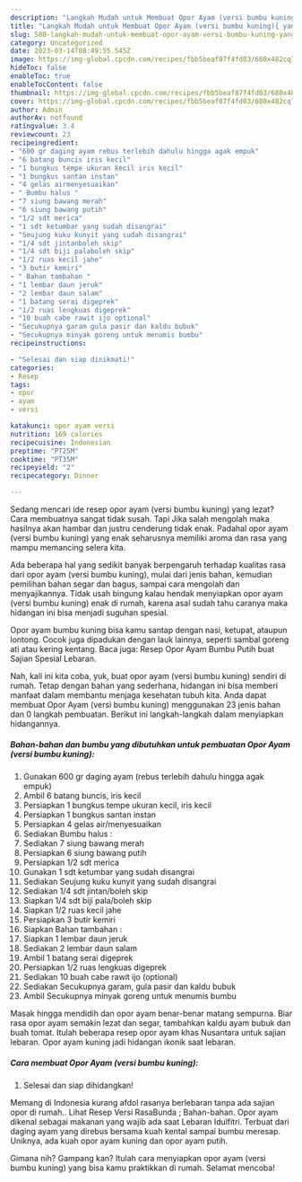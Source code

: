 ```yaml
---
description: "Langkah Mudah untuk Membuat Opor Ayam (versi bumbu kuning){ yang Menggugah Selera,  Menu Buat lebaran"
title: "Langkah Mudah untuk Membuat Opor Ayam (versi bumbu kuning){ yang Menggugah Selera,  Menu Buat lebaran"
slug: 580-langkah-mudah-untuk-membuat-opor-ayam-versi-bumbu-kuning-yang-menggugah-selera-menu-buat-lebaran
category: Uncategorized
date: 2023-03-14T08:49:55.545Z
image: https://img-global.cpcdn.com/recipes/fbb5beaf87f4fd03/680x482cq70/opor-ayam-versi-bumbu-kuning-foto-resep-utama.jpg
hideToc: false
enableToc: true
enableTocContent: false
thumbnail: https://img-global.cpcdn.com/recipes/fbb5beaf87f4fd03/680x482cq70/opor-ayam-versi-bumbu-kuning-foto-resep-utama.jpg
cover: https://img-global.cpcdn.com/recipes/fbb5beaf87f4fd03/680x482cq70/opor-ayam-versi-bumbu-kuning-foto-resep-utama.jpg
author: Admin
authorAv: notfound
ratingvalue: 3.4
reviewcount: 23
recipeingredient:
- "600 gr daging ayam rebus terlebih dahulu hingga agak empuk"
- "6 batang buncis iris kecil"
- "1 bungkus tempe ukuran kecil iris kecil"
- "1 bungkus santan instan"
- "4 gelas airmenyesuaikan"
- " Bumbu halus "
- "7 siung bawang merah"
- "6 siung bawang putih"
- "1/2 sdt merica"
- "1 sdt ketumbar yang sudah disangrai"
- "Seujung kuku kunyit yang sudah disangrai"
- "1/4 sdt jintanboleh skip"
- "1/4 sdt biji palaboleh skip"
- "1/2 ruas kecil jahe"
- "3 butir kemiri"
- " Bahan tambahan "
- "1 lembar daun jeruk"
- "2 lembar daun salam"
- "1 batang serai digeprek"
- "1/2 ruas lengkuas digeprek"
- "10 buah cabe rawit ijo optional"
- "Secukupnya garam gula pasir dan kaldu bubuk"
- "Secukupnya minyak goreng untuk menumis bumbu"
recipeinstructions:

- "Selesai dan siap dinikmati!"
categories:
- Resep
tags:
- opor
- ayam
- versi

katakunci: opor ayam versi 
nutrition: 169 calories
recipecuisine: Indonesian
preptime: "PT25M"
cooktime: "PT35M"
recipeyield: "2"
recipecategory: Dinner

---
```



Sedang mencari ide resep opor ayam (versi bumbu kuning) yang lezat? Cara membuatnya sangat tidak susah. Tapi Jika salah mengolah maka hasilnya akan hambar dan justru cenderung tidak enak. Padahal opor ayam (versi bumbu kuning) yang enak seharusnya memiliki aroma dan rasa yang mampu memancing selera kita.


Ada beberapa hal yang sedikit banyak berpengaruh terhadap kualitas rasa dari opor ayam (versi bumbu kuning), mulai dari jenis bahan, kemudian pemilihan bahan segar dan bagus, sampai cara mengolah dan menyajikannya. Tidak usah bingung kalau hendak menyiapkan opor ayam (versi bumbu kuning) enak di rumah, karena asal sudah tahu caranya maka hidangan ini bisa menjadi suguhan spesial.

Opor ayam bumbu kuning bisa kamu santap dengan nasi, ketupat, ataupun lontong. Cocok juga dipadukan dengan lauk lainnya, seperti sambal goreng ati atau kering kentang. Baca juga: Resep Opor Ayam Bumbu Putih buat Sajian Spesial Lebaran.


Nah, kali ini kita coba, yuk, buat opor ayam (versi bumbu kuning) sendiri di rumah. Tetap dengan bahan yang sederhana, hidangan ini bisa memberi manfaat dalam membantu menjaga kesehatan tubuh kita. Anda dapat membuat Opor Ayam (versi bumbu kuning) menggunakan 23 jenis bahan dan 0 langkah pembuatan. Berikut ini langkah-langkah dalam menyiapkan hidangannya.

<!--inarticleads1-->

##### Bahan-bahan dan bumbu yang dibutuhkan untuk pembuatan Opor Ayam (versi bumbu kuning):

1. Gunakan 600 gr daging ayam (rebus terlebih dahulu hingga agak empuk)
1. Ambil 6 batang buncis, iris kecil
1. Persiapkan 1 bungkus tempe ukuran kecil, iris kecil
1. Persiapkan 1 bungkus santan instan
1. Persiapkan 4 gelas air/menyesuaikan
1. Sediakan  Bumbu halus :
1. Sediakan 7 siung bawang merah
1. Persiapkan 6 siung bawang putih
1. Persiapkan 1/2 sdt merica
1. Gunakan 1 sdt ketumbar yang sudah disangrai
1. Sediakan Seujung kuku kunyit yang sudah disangrai
1. Sediakan 1/4 sdt jintan/boleh skip
1. Siapkan 1/4 sdt biji pala/boleh skip
1. Siapkan 1/2 ruas kecil jahe
1. Persiapkan 3 butir kemiri
1. Siapkan  Bahan tambahan :
1. Siapkan 1 lembar daun jeruk
1. Sediakan 2 lembar daun salam
1. Ambil 1 batang serai digeprek
1. Persiapkan 1/2 ruas lengkuas digeprek
1. Sediakan 10 buah cabe rawit ijo (optional)
1. Sediakan Secukupnya garam, gula pasir dan kaldu bubuk
1. Ambil Secukupnya minyak goreng untuk menumis bumbu


Masak hingga mendidih dan opor ayam benar-benar matang sempurna. Biar rasa opor ayam semakin lezat dan segar, tambahkan kaldu ayam bubuk dan buah tomat. Itulah beberapa resep opor ayam khas Nusantara untuk sajian lebaran. Opor ayam kuning jadi hidangan ikonik saat lebaran. 

<!--inarticleads2-->

##### Cara membuat Opor Ayam (versi bumbu kuning):


1. Selesai dan siap dihidangkan!

Memang di Indonesia kurang afdol rasanya berlebaran tanpa ada sajian opor di rumah.. Lihat Resep Versi RasaBunda ; Bahan-bahan. Opor ayam dikenal sebagai makanan yang wajib ada saat Lebaran Idulfitri. Terbuat dari daging ayam yang direbus bersama kuah kental sampai bumbu meresap. Uniknya, ada kuah opor ayam kuning dan opor ayam putih. 

Gimana nih? Gampang kan? Itulah cara menyiapkan opor ayam (versi bumbu kuning) yang bisa kamu praktikkan di rumah. Selamat mencoba!
